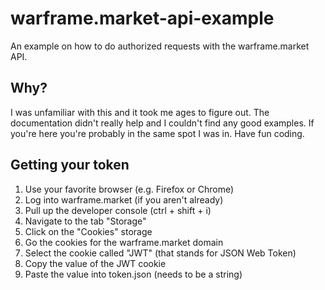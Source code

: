 # warframe.market-api-example
An example on how to do authorized requests with the warframe.market API.

## Why?
I was unfamiliar with this and it took me ages to figure out. The documentation didn't really help and I couldn't find any good examples. If you're here you're probably in the same spot I was in. Have fun coding.

## Getting your token
1. Use your favorite browser (e.g. Firefox or Chrome)
2. Log into warframe.market (if you aren't already)
3. Pull up the developer console (ctrl + shift + i)
4. Navigate to the tab "Storage"
5. Click on the "Cookies" storage
6. Go the cookies for the warframe.market domain
7. Select the cookie called "JWT" (that stands for JSON Web Token)
8. Copy the value of the JWT cookie
9. Paste the value into token.json (needs to be a string)
